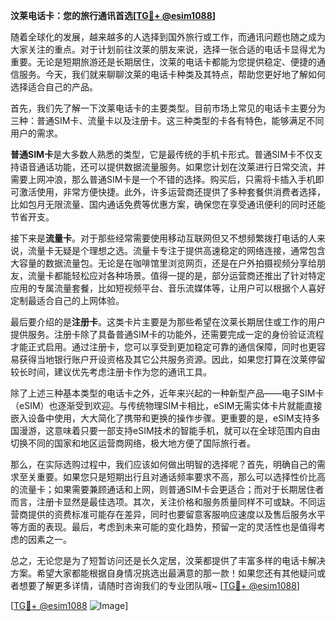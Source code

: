 **汶莱电话卡：您的旅行通讯首选[[TG💪+ @esim1088](https://t.me/s/esim1088)]**

随着全球化的发展，越来越多的人选择到国外旅行或工作，而通讯问题也随之成为大家关注的重点。对于计划前往汶莱的朋友来说，选择一张合适的电话卡显得尤为重要。无论是短期旅游还是长期居住，汶莱的电话卡都能为您提供稳定、便捷的通信服务。今天，我们就来聊聊汶莱的电话卡种类及其特点，帮助您更好地了解如何选择适合自己的产品。

首先，我们先了解一下汶莱电话卡的主要类型。目前市场上常见的电话卡主要分为三种：普通SIM卡、流量卡以及注册卡。这三种类型的卡各有特色，能够满足不同用户的需求。

**普通SIM卡**是大多数人熟悉的类型，它是最传统的手机卡形式。普通SIM卡不仅支持语音通话功能，还可以提供数据流量服务。如果您计划在汶莱进行日常交流，并需要上网冲浪，那么普通SIM卡是一个不错的选择。购买后，只需将卡插入手机即可激活使用，非常方便快捷。此外，许多运营商还提供了多种套餐供消费者选择，比如包月无限流量、国内通话免费等优惠方案，确保您在享受通讯便利的同时还能节省开支。

接下来是**流量卡**。对于那些经常需要使用移动互联网但又不想频繁拨打电话的人来说，流量卡无疑是个理想之选。流量卡专注于提供高速稳定的网络连接，通常包含大容量的数据流量包。无论是在咖啡馆里浏览网页，还是在户外拍摄视频分享给朋友，流量卡都能轻松应对各种场景。值得一提的是，部分运营商还推出了针对特定应用的专属流量套餐，比如短视频平台、音乐流媒体等，让用户可以根据个人喜好定制最适合自己的上网体验。

最后要介绍的是**注册卡**。这类卡片主要是为那些希望在汶莱长期居住或工作的用户提供服务。注册卡除了具备普通SIM卡的功能外，还需要完成一定的身份验证流程才能正式启用。通过注册卡，您可以享受到更加稳定可靠的通信保障，同时也更容易获得当地银行账户开设资格及其它公共服务资源。因此，如果您打算在汶莱停留较长时间，建议优先考虑注册卡作为您的通讯工具。

除了上述三种基本类型的电话卡之外，近年来兴起的一种新型产品——电子SIM卡（eSIM）也逐渐受到欢迎。与传统物理SIM卡相比，eSIM无需实体卡片就能直接嵌入设备中使用，大大简化了携带和更换的操作步骤。更重要的是，eSIM支持多国漫游，这意味着只要一部支持eSIM技术的智能手机，就可以在全球范围内自由切换不同的国家和地区运营商网络，极大地方便了国际旅行者。

那么，在实际选购过程中，我们应该如何做出明智的选择呢？首先，明确自己的需求至关重要。如果您只是短期出行且对通话频率要求不高，那么可以选择性价比高的流量卡；如果需要兼顾通话和上网，则普通SIM卡会更适合；而对于长期居住者而言，注册卡显然是最佳选项。其次，关注价格和服务质量同样不可或缺。不同运营商提供的资费标准可能存在差异，同时也要留意客服响应速度以及售后服务水平等方面的表现。最后，考虑到未来可能的变化趋势，预留一定的灵活性也是值得考虑的因素之一。

总之，无论您是为了短暂访问还是长久定居，汶莱都提供了丰富多样的电话卡解决方案。希望大家都能根据自身情况挑选出最满意的那一款！如果您还有其他疑问或者想要了解更多详情，请随时咨询我们的专业团队哦~ [[TG💪+ @esim1088](https://t.me/s/esim1088)]

[[TG💪+ @esim1088](https://t.me/s/esim1088) ![Image](https://i.postimg.cc/4NQfJmqS/Snipaste-2025-05-13-00-14-12.png)]
